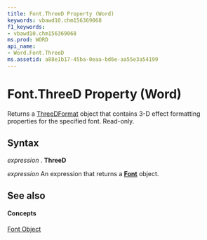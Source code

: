 ```yaml
---
title: Font.ThreeD Property (Word)
keywords: vbawd10.chm156369068
f1_keywords:
- vbawd10.chm156369068
ms.prod: WORD
api_name:
- Word.Font.ThreeD
ms.assetid: a88e1b17-45ba-0eaa-bd6e-aa55e3a54199
---
```



# Font.ThreeD Property (Word)

Returns a [ThreeDFormat](threedformat-object-word.md) object that contains 3-D effect formatting properties for the specified font. Read-only.


## Syntax

 _expression_ . **ThreeD**

 _expression_ An expression that returns a **[Font](font-object-word.md)** object.


## See also


#### Concepts


[Font Object](font-object-word.md)

